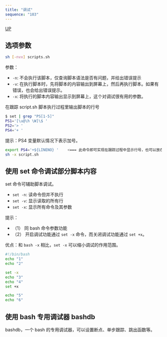 ```yaml
---
title: "调试"
sequence: "103"
---
```


[UP](/bash.html)


## 选项参数

```bash
sh [-nvx] scripts.sh
```

参数：

- `-n`: 不会执行该脚本，仅查询脚本语法是否有问题，并给出错误提示
- `-v`: 在执行脚本时，先将脚本的内容输出到屏幕上，然后再执行脚本。如果有错误，也会给出错误提示。
- `-x`: 将执行的脚本内容输出显示到屏幕上，这个对调试很有用的参数。

在跟踪 script.sh 脚本执行过程里输出脚本的行号

```bash
$ set | grep "PS[1-5]"
PS1='[\u@\h \W]\$ '
PS2='> '
PS4='+ '
```

提示：PS4 变量默认情况下表示加号。

```bash
export PS4='+${LINENO} '    <=== 此命令即可实现在跟踪过程中显示行号，也可以放在脚本中
sh -x script.sh
```

## 使用 set 命令调试部分脚本内容

set 命令可辅助脚本调试。

- `set -n`: 读命令但并不执行
- `set -v`: 显示读取的所有行
- `set -x`: 显示所有命令及其参数

提示：

- （1） 同 bash 命令参数功能
- （2） 开启调试功能通过 `set -x` 命令，而关闭调试功能通过 `set +x`。

优点：和 `bash -x` 相比，`set -x` 可以缩小调试的作用范围。

```bash
#!/bin/bash
echo "1"
echo "2"

set -x
echo "3"
echo "4"
set +x

echo "5"
echo "6"
```

## 使用 bash 专用调试器 bashdb

bashdb，一个 bash 的专用调试器，可以设置断点、单步跟踪、跳出函数等。
